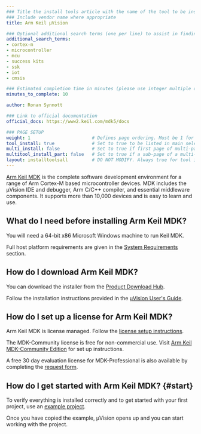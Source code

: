 ```yaml
---
### Title the install tools article with the name of the tool to be installed
### Include vendor name where appropriate
title: Arm Keil μVision

### Optional additional search terms (one per line) to assist in finding the article
additional_search_terms:
- cortex-m
- microcontroller
- mcu
- success kits
- ssk
- iot
- cmsis

### Estimated completion time in minutes (please use integer multiple of 5)
minutes_to_complete: 10

author: Ronan Synnott

### Link to official documentation
official_docs: https://www2.keil.com/mdk5/docs

### PAGE SETUP
weight: 1                       # Defines page ordering. Must be 1 for first (or only) page.
tool_install: true              # Set to true to be listed in main selection page, else false
multi_install: false            # Set to true if first page of multi-page article, else false
multitool_install_part: false   # Set to true if a sub-page of a multi-page article, else false
layout: installtoolsall         # DO NOT MODIFY. Always true for tool install articles
---
```

[Arm Keil MDK](https://developer.arm.com/Tools%20and%20Software/Keil%20MDK) is the complete software development environment for a range of Arm Cortex-M based microcontroller devices. MDK includes the µVision IDE and debugger, Arm C/C++ compiler, and essential middleware components. It supports more than 10,000 devices and is easy to learn and use.

## What do I need before installing Arm Keil MDK?

You will need a 64-bit x86 Microsoft Windows machine to run Keil MDK.

Full host platform requirements are given in the [System Requirements](https://developer.arm.com/Tools%20and%20Software/Keil%20MDK#Editions) section.

## How do I download Arm Keil MDK?

You can download the installer from the [Product Download Hub](https://developer.arm.com/downloads/view/MDK000).

Follow the installation instructions provided in the [µVision User's Guide](https://developer.arm.com/documentation/101407/latest/About-uVision/Installation).

## How do I set up a license for Arm Keil MDK?

Arm Keil MDK is license managed. Follow the [license setup instructions](https://developer.arm.com/documentation/101454/latest/License-Management).

The MDK-Community license is free for non-commercial use. Visit [Arm Keil MDK-Community Edition](https://keil.arm.com/mdk-community) for set up instructions.

A free 30 day evaluation license for MDK-Professional is also available by completing the [request form](https://www.keil.com/MDKEvaluationRequest/).

## How do I get started with Arm Keil MDK? {#start}

To verify everything is installed correctly and to get started with your first project, use an [example project](https://developer.arm.com/documentation/101407/latest/Example-Programs).

Once you have copied the example, µVision opens up and you can start working with the project.
